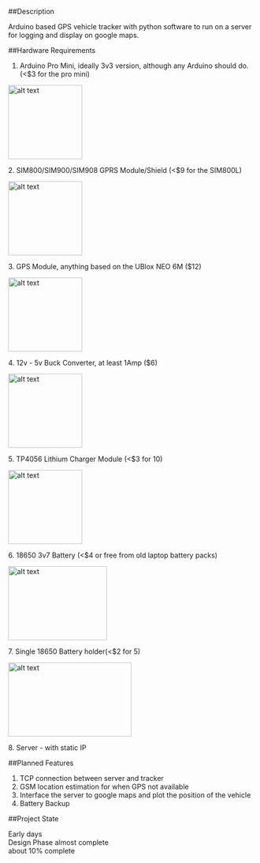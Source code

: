 ##Description

Arduino based GPS vehicle tracker with python software to run on a server
for logging and display on google maps.


##Hardware Requirements

1. Arduino Pro Mini, ideally 3v3 version, although any Arduino should do. (<$3 for the pro mini)
<p align="left">
<img src="https://cdn.sparkfun.com/assets/f/4/e/2/7/51eeb8f9ce395f0778000000.png" alt="alt text" width="150"height="150">
</p>
2. SIM800/SIM900/SIM908 GPRS Module/Shield (<$9 for the SIM800L)
<p align="left">
<img src="http://img.dxcdn.com/productimages/sku_382445_1.jpg" alt="alt text" width="150"height="150">
</p>
3. GPS Module, anything based on the UBlox NEO 6M ($12)
<p align="left">
<img src="http://www.digibay.in/image/cache/data/se/432-a-ublox-neo-6m-gps-module-with-active-antenna-600x600.jpg" alt="alt text" width="150"height="150">
</p>
4. 12v - 5v Buck Converter, at least 1Amp ($6)
<p align="left">
<img src="http://i01.i.aliimg.com/wsphoto/v0/500383839/DC-Buck-Converter-12V-24V-to-5V-8A-Step-Down-Car-Power-Supply-Waterproof-Module-090592.jpg" alt="alt text" width="150"height="150">
</p>
5. TP4056 Lithium Charger Module (<$3 for 10)
<p align="left">
<img src="http://i1235.photobucket.com/albums/ff428/sixty545/0TP4056board_zpsdb9ae434.jpg" alt="alt text" width="150"height="150">
</p>
6. 18650 3v7 Battery (<$4 or free from old laptop battery packs)
<p align="left">
<img src="http://i01.i.aliimg.com/photo/v0/344889611/Vector_Optics_18650_Rechargeable_Lithium_Battery.jpg" alt="alt text" width="200"height="150">
</p>
7. Single 18650 Battery holder(<$2 for 5)
<p align="left">
<img src="http://img.fasttechcdn.com/119/1191501/1191501-1.jpg" alt="alt text" width="250"height="150">
</p>
8. Server - with static IP


##Planned Features

1. TCP connection between server and tracker
2. GSM location estimation for when GPS not available
3. Interface the server to google maps and plot the position of the vehicle
4. Battery Backup

##Project State

Early days  
Design Phase almost complete  
about 10% complete  


